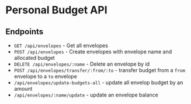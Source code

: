 # Personal Budget API

## Endpoints
- `GET /api/envelopes` - Get all envelopes
- `POST /api/envelopes` - Create envelopes with envelope name and allocated budget
- `DELETE /api/envelopes/:name` - Delete an envelope by id
- `POST /api/envelopes/transfer/:from/:to` - transfer budget from a `from` envelope to a `to` envelope
- `/api/envelopes/update-budgets-all` - update all envelop budget by an amount
- `/api/envelopes/:name/update` - update an envelope balance
